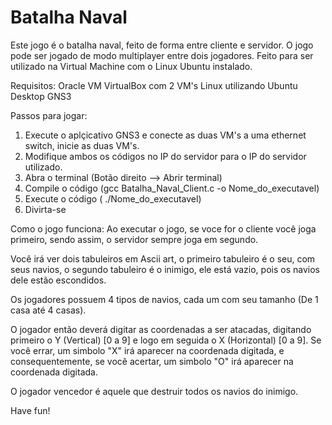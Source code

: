 # Batalha Naval

Este jogo é o batalha naval, feito de forma entre cliente e servidor.
O jogo pode ser jogado de modo multiplayer entre dois jogadores.
Feito para ser utilizado na Virtual Machine com o Linux Ubuntu instalado.

Requisitos:
Oracle VM VirtualBox com 2 VM's Linux utilizando Ubuntu Desktop 
GNS3

Passos para  jogar:
1. Execute o aplçicativo GNS3 e conecte as duas VM's a uma ethernet switch, inicie as duas VM's.
2. Modifique ambos os códigos no IP do servidor para o IP do servidor utilizado.
3. Abra o terminal (Botão direito --> Abrir terminal)
4. Compile o código (gcc Batalha_Naval_Client.c -o Nome_do_executavel)
5. Execute o código ( ./Nome_do_executavel)
6. Divirta-se 

Como o jogo funciona:
Ao executar o jogo, se voce for o cliente você joga primeiro, sendo assim, o servidor sempre joga em segundo.

Você irá ver dois tabuleiros em Ascii art, o primeiro tabuleiro é o seu, com seus navios, o segundo tabuleiro é o inimigo, ele está vazio, pois os navios dele estão escondidos.

Os jogadores possuem 4 tipos de navios, cada um com seu tamanho (De 1 casa até 4 casas).

O jogador então deverá digitar as coordenadas a ser atacadas, digitando primeiro o Y (Vertical) [0 a 9] e logo em seguida o X (Horizontal) [0 a 9]. Se você errar, um simbolo "X" irá aparecer na coordenada digitada, e consequentemente, se você acertar, um simbolo "O" irá aparecer na coordenada digitada.

O jogador vencedor é aquele que destruir todos os navios do inimigo.

Have fun!
